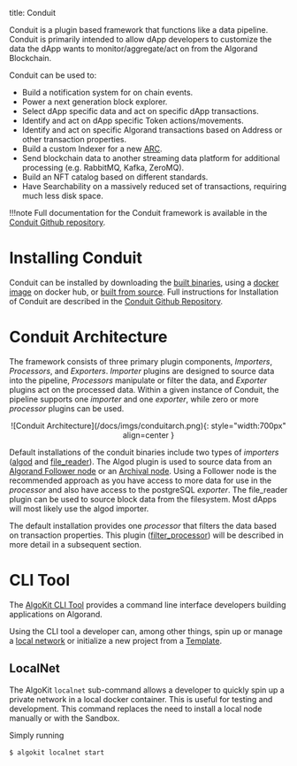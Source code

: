 title: Conduit

Conduit is a plugin based framework that functions like a data pipeline. Conduit is primarily intended to allow dApp developers to customize the data the dApp wants to monitor/aggregate/act on from the Algorand Blockchain. 

Conduit can be used to:

- Build a notification system for on chain events.
- Power a next generation block explorer.
- Select dApp specific data and act on specific dApp transactions.
- Identify and act on dApp specific Token actions/movements.
- Identify and act on specific Algorand transactions based on Address or other transaction properties.
- Build a custom Indexer for a new [ARC](https://github.com/algorandfoundation/ARCs).
- Send blockchain data to another streaming data platform for additional processing (e.g. RabbitMQ, Kafka, ZeroMQ).
- Build an NFT catalog based on different standards.
- Have Searchability on a massively reduced set of transactions, requiring much less disk space. 

!!!note
	Full documentation for the Conduit framework is available in the [Conduit Github repository](https://github.com/algorand/conduit/blob/master/README.md).


# Installing Conduit

Conduit can be installed by downloading the [built binaries](https://github.com/algorand/conduit/tree/master#download), using a [docker image](https://hub.docker.com/r/algorand/conduit) on docker hub, or [built from source](https://github.com/algorand/conduit/tree/master#install-from-source). Full instructions for Installation of Conduit are described in the [Conduit Github Repository](https://github.com/algorand/conduit/blob/master/README.md).


# Conduit Architecture

The framework consists of three primary plugin components, _Importers_, _Processors_, and _Exporters_. _Importer_ plugins are designed to source data into the pipeline, _Processors_ manipulate or filter the data, and _Exporter_ plugins act on the processed data. Within a given instance of Conduit, the pipeline supports one _importer_ and one _exporter_, while zero or more _processor_ plugins can be used. 

<center>
![Conduit Architecture](/docs/imgs/conduitarch.png){: style="width:700px" align=center }
</center>

Default installations of the conduit binaries include two types of _importers_ ([algod](https://github.com/algorand/conduit/tree/master/conduit/plugins/importers/algod) and [file_reader](https://github.com/algorand/conduit/tree/master/conduit/plugins/importers/filereader)). The Algod plugin is used to source data from an [Algorand Follower node](https://github.com/algorand/conduit/blob/master/docs/tutorials/IndexerWriter.md#node-algod-with-follow-mode) or an [Archival node](https://developer.algorand.org/docs/run-a-node/setup/types/#archival-mode). Using a Follower node is the recommended approach as you have access to more data for use in the _processor_ and also have access to the postgreSQL _exporter_. The file_reader plugin can be used to source block data from the filesystem. Most dApps will most likely use the algod importer. 

The default installation provides one _processor_ that filters the data based on transaction properties. This plugin ([filter_processor](https://github.com/algorand/conduit/tree/master/conduit/plugins/processors/filterprocessor)) will be described in more detail in a subsequent section. 



# CLI Tool

The [AlgoKit CLI Tool](https://github.com/algorandfoundation/algokit-cli) provides a command line interface developers building applications on Algorand.

Using the CLI tool a developer can, among other things, spin up or manage a [local network](#localnet) or initialize a new project from a [Template](#templates).

## LocalNet

The AlgoKit `localnet` sub-command allows a developer to quickly spin up a private network in a local docker container. This is useful for testing and development. This command replaces the need to install a local node manually or with the Sandbox.

Simply running
```sh
$ algokit localnet start
```

